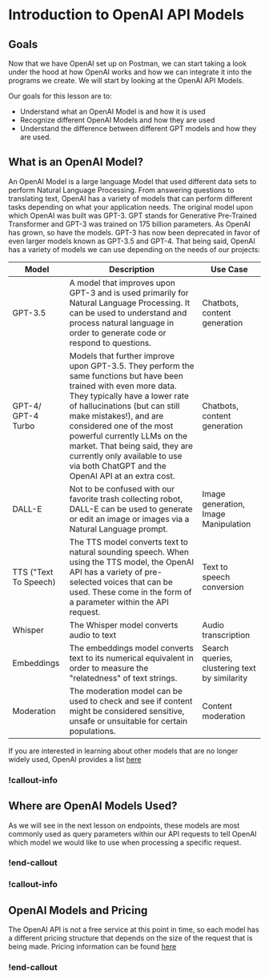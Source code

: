 # Introduction to OpenAI API Models

## Goals

Now that we have OpenAI set up on Postman, we can start taking a look under the hood at how OpenAI works and how we can integrate it into the programs we create. We will start by looking at the OpenAI API Models.

Our goals for this lesson are to:
- Understand what an OpenAI Model is and how it is used
- Recognize different OpenAI Models and how they are used
- Understand the difference between different GPT models and how they are used.

## What is an OpenAI Model?

An OpenAI Model is a large language Model that used different data sets to perform Natural Language Processing. From answering questions to translating text, OpenAI has a variety of models that can perform different tasks depending on what your application needs. The original model upon which OpenAI was built was GPT-3. GPT stands for Generative Pre-Trained Transformer and GPT-3 was trained on 175 billion parameters. As OpenAI has grown, so have the models. GPT-3 has now been deprecated in favor of even larger models known as GPT-3.5 and GPT-4. That being said, OpenAI has a variety of models we can use depending on the needs of our projects:

| Model | Description | Use Case |
| ----- | ----------- | -------- |
| GPT-3.5 | A model that improves upon GPT-3 and is used primarily for Natural Language Processing. It can be used to understand and process natural language in order to generate code or respond to questions. | Chatbots, content generation |
| GPT-4/ GPT-4 Turbo | Models that further improve upon GPT-3.5. They perform the same functions but have been trained with even more data. They typically have a lower rate of hallucinations (but can still make mistakes!), and are considered one of the most powerful currently LLMs on the market. That being said, they are currently only available to use via both ChatGPT and the OpenAI API at an extra cost. | Chatbots, content generation |
| DALL-E | Not to be confused with our favorite trash collecting robot, DALL-E can be used to generate or edit an image or images via a Natural Language prompt. | Image generation, Image Manipulation | 
| TTS ("Text To Speech) | The TTS model converts text to natural sounding speech. When using the TTS model, the OpenAI API has a variety of pre-selected voices that can be used. These come in the form of a parameter within the API request. | Text to speech conversion | 
| Whisper | The Whisper model converts audio to text | Audio transcription | 
| Embeddings | The embeddings model converts text to its numerical equivalent in order to measure the "relatedness" of text strings. | Search queries, clustering text by similarity | 
| Moderation | The moderation model can be used to check and see if content might be considered sensitive, unsafe or unsuitable for certain populations. | Content moderation |  

If you are interested in learning about other models that are no longer widely used, OpenAI provides a list [here](https://platform.openai.com/docs/deprecations)  

### !callout-info

## Where are OpenAI Models Used? 
As we will see in the next lesson on endpoints, these models are most commonly used as query parameters within our API requests to tell OpenAI which model we would like to use when processing a specific request. 

### !end-callout

### !callout-info
  
## OpenAI Models and Pricing
  
The OpenAI API is not a free service at this point in time, so each model has a different pricing structure that depends on the size of the request that is being made. Pricing information can be found [here](https://openai.com/api/pricing)  

### !end-callout




